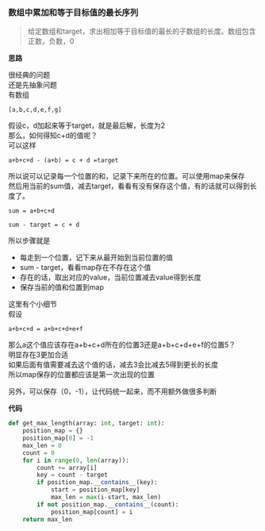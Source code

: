 ### 数组中累加和等于目标值的最长序列
> 给定数组和target，求出相加等于目标值的最长的子数组的长度。数组包含正数，负数，0

**思路**

很经典的问题  
还是先抽象问题  
有数组  

`
[a,b,c,d,e,f,g]
`

假设c，d加起来等于target，就是最后解，长度为2  
那么，如何得知c+d的值呢？  
可以这样  

`
a+b+c+d - (a+b) = c + d =target
`

所以说可以记录每一个位置的和，记录下来所在的位置。可以使用map来保存  
然后用当前的sum值，减去target，看看有没有保存这个值，有的话就可以得到长度了。  

`
sum = a+b+c+d
`

`
sum - target = c + d
`

所以步骤就是
- 每走到一个位置，记下来从最开始到当前位置的值
- sum - target，看看map存在不存在这个值
- 存在的话，取出对应的value，当前位置减去value得到长度
- 保存当前的值和位置到map

这里有个小细节  
假设

`
a+b+c+d = a+b+c+d+e+f
`

那么a这个值应该存在a+b+c+d所在的位置3还是a+b+c+d+e+f的位置5？  
明显存在3更加合适  
如果后面有值需要减去这个值的话，减去3会比减去5得到更长的长度  
所以map保存的位置都应该是第一次出现的位置  

另外，可以保存（0，-1），让代码统一起来，而不用额外做很多判断  

**代码**

```python
def get_max_length(array: int, target: int):
    position_map = {}
    position_map[0] = -1
    max_len = 0
    count = 0
    for i in range(0, len(array)):
        count += array[i]
        key = count - target
        if position_map.__contains__(key):
            start = position_map[key]
            max_len = max(i-start, max_len)
        if not position_map.__contains__(count):
            position_map[count] = i
    return max_len
```